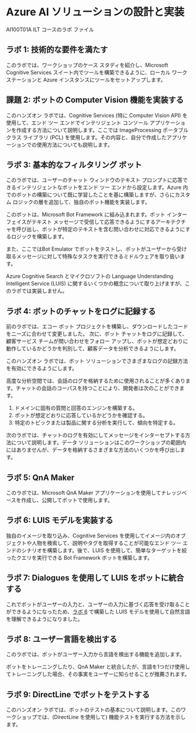 ﻿# Azure AI ソリューションの設計と実装

AI100T01A ILT コースのラボ ファイル

## ラボ 1: 技術的な要件を満たす

このラボでは、ワークショップのケース スタディを紹介し、Microsoft Cognitive Services スイート内でツールを構築できるように、ローカル ワークステーションと Azure インスタンスにツールをセットアップします。

## 課題 2: ボットの Computer Vision 機能を実装する

このハンズオン ラボでは、Cognitive Services (特に Computer Vision API) を使用して、エンド ツー エンドでインテリジェント コンソール アプリケーションを作成する方法について説明します。ここでは ImageProcessing ポータブル クラス ライブラリ (PCL) を使用します。その内容と、自分で作成したアプリケーションでの使用方法についても説明します。

## ラボ 3: 基本的なフィルタリング ボット

このラボでは、ユーザーのチャット ウィンドウのテキスト プロンプトに応答できるインテリジェントなボットをエンド ツー エンドから設定します。Azure 内でのボットの構築について既に学習したことを基に構築しますが、さらにカスタム ロジックの層を追加して、独自のボット機能を実装します。

このボットは、Microsoft Bot Framework に組み込まれます。ボット インターフェイスがテキスト メッセージで受信して応答できるようにするアーキテクチャを呼び出し、ボットが特定のテキストを含む問い合わせに対応できるようにするロジックを構築します。

また、ここではBot Emulator でボットをテストし、ボットがユーザーから受け取るメッセージに対して特殊なタスクを実行できるミドルウェアを取り扱います。

Azure Cognitive Search とマイクロソフトの Language Understanding Intelligent Service (LUIS) に関するいくつかの概念について取り上げますが、このラボでは実装しません。

## ラボ 4: ボットのチャットをログに記録する

前のラボでは、エコー ボット プロジェクトを構築し、ダウンロードしたコードをニーズに合わせて変更しました。  次に、ボット チャットをログに記録して、顧客サービス チームが問い合わせをフォロー アップし、ボットが想定どおりに動作しているかどうかを判別して、顧客データを分析できるようにします。

このハンズオン ラボでは、ボット ソリューションでさまざまなログの記録方法を有効にできるようにします。

高度な分析空間では、会話のログを格納するために使用されることが多くあります。チャットの会話のコーパスを持つことにより、開発者は次のことができます。

1. ドメインに固有の質問と回答のエンジンを構築する。
2. ボットが想定どおりに応答しているかどうかを確認する。
3. 特定のトピックまたは製品に関する分析を実行して、傾向を特定する。

次のラボでは、チャットのログを有効にしてメッセージをインターセプトする方法について説明します。データ ソリューションはこのワークショップの範囲内にはありませんが、データを格納するさまざまな方法のいくつかを呼び出します。

## ラボ 5: QnA Maker

このラボでは、Microsoft QnA Maker アプリケーションを使用してナレッジベースを作成し、公開してボットで使用します。

## ラボ 6: LUIS モデルを実装する

独自のイメージを取り込み、Cognitive Services を使用してイメージ内のオブジェクトや人物を検索して、説明やタグを取得することが可能なエンド ツー エンドのシナリオを構築します。後で、LUIS を使用して、簡単なターゲットを絞ったクエリを実行できる Bot Framework ボットを構築します。

## ラボ 7: Dialogues を使用して LUIS をボットに統合する

これでボットがユーザーの入力と、ユーザーの入力に基づく応答を受け取ることができるようになったため、[ラボ 6](/Lab6-Implement_LUIS/02-Implement_LUIS.md) で構築した LUIS モデルを使用して自然言語を理解できるようになりました。

## ラボ 8: ユーザー言語を検出する

このラボでは、ボットがユーザー入力から言語を検出する機能を追加します。

ボットをトレーニングしたり、QnA Maker と統合したが、言語を1つだけ使用してトレーニングした場合、その事実をユーザーに知らせることが推薦されます。  

## ラボ 9: DirectLine でボットをテストする

このハンズオン ラボでは、ボットのテストの基本について説明します。このワークショップでは、(DirectLine を使用して) 機能テストを実行する方法を示します。
